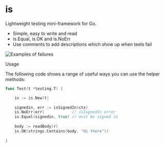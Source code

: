 # is
Lightweight testing mini-framework for Go.

* Simple, easy to write and read
* is.Equal, is.OK and is.NoErr
* Use comments to add descriptions which show up when tests fail

![Examples of failures](https://github.com/matryer/is/raw/master/misc/delicious-failures.png)

Usage

The following code shows a range of useful ways you can use
the helper methods:

```go
func Test(t *testing.T) {

	is := is.New(t)
	
	signedin, err := isSignedIn(ctx)
	is.NoErr(err)            // isSignedIn error
	is.Equal(signedin, true) // must be signed in
	
	body := readBody(r)
	is.OK(strings.Contains(body, "Hi there"))
	
}
```
